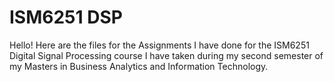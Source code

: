# ISM6251 DSP
Hello! Here are the files for the Assignments I have done for the ISM6251 Digital Signal Processing course I have taken during my second semester of my
Masters in Business Analytics and Information Technology.
